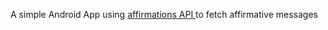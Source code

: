A simple Android App using [affirmations API ](https://github.com/annthurium/affirmations) to fetch affirmative messages